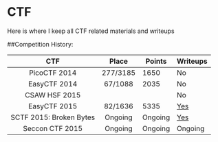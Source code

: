 # CTF
Here is where I keep all CTF related materials and writeups  
  
##Competition History:

|           CTF           |   Place  | Points  | Writeups |
|:-----------------------:|:--------:|---------|----------|
| PicoCTF 2014            | 277/3185 |  1650   | No       |
| EasyCTF 2014            | 67/1088  |  2035   | No       |
| CSAW HSF 2015           |          |         | No       |
| EasyCTF 2015            | 82/1636  |  5335   | [Yes][1] |
| SCTF 2015: Broken Bytes | Ongoing  | Ongoing | [Yes][2] |
| Seccon CTF 2015         | Ongoing  | Ongoing | Ongoing  |
  
[1]: https://github.com/ztaylor54/CTF/tree/master/EasyCTF%202015  "EasyCTF 2015 Writeups"
[2]: https://github.com/ztaylor54/CTF/tree/master/sctf  "SCTF 2015 Writeups"
